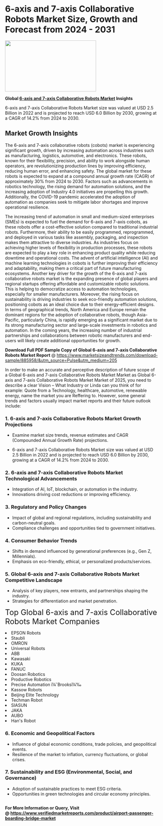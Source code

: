 <H1>6-axis and 7-axis Collaborative Robots Market Size, Growth and Forecast from 2024 - 2031</H1><img class="aligncenter size-medium wp-image-584254" src="https://thirdeyenews.in/wp-content/uploads/2024/09/Global-Market-Research-300x168.jpeg" alt="" width="300" height="168" /><p><strong>Global&nbsp;<a href="https://www.marketsizeandtrends.com/download-sample/885958/&amp;utm_source=Pulse&amp;utm_medium=205">6-axis and 7-axis Collaborative Robots Market</a> Insights</strong></p><p>6-axis and 7-axis Collaborative Robots Market size was valued at USD 2.5 Billion in 2022 and is projected to reach USD 6.0 Billion by 2030, growing at a CAGR of 14.2% from 2024 to 2030.</p><p><h2>Market Growth Insights</h2> <p>The 6-axis and 7-axis collaborative robots (cobots) market is experiencing significant growth, driven by increasing automation across industries such as manufacturing, logistics, automotive, and electronics. These robots, known for their flexibility, precision, and ability to work alongside human operators, are revolutionizing production lines by improving efficiency, reducing human error, and enhancing safety. The global market for these robots is expected to expand at a compound annual growth rate (CAGR) of approximately 30% from 2024 to 2030. Factors such as advancements in robotics technology, the rising demand for automation solutions, and the increasing adoption of Industry 4.0 initiatives are propelling this growth. Additionally, the COVID-19 pandemic accelerated the adoption of automation as companies seek to mitigate labor shortages and improve operational resilience. </p> <p>The increasing trend of automation in small and medium-sized enterprises (SMEs) is expected to fuel the demand for 6-axis and 7-axis cobots, as these robots offer a cost-effective solution compared to traditional industrial robots. Furthermore, their ability to be easily programmed, reprogrammed, and deployed in various tasks like assembly, packaging, and inspection makes them attractive to diverse industries. As industries focus on achieving higher levels of flexibility in production processes, these robots are expected to play a key role in enhancing product quality while reducing downtime and operational costs. The advent of artificial intelligence (AI) and machine learning technologies in cobots is further improving their efficiency and adaptability, making them a critical part of future manufacturing ecosystems. Another key driver for the growth of the 6-axis and 7-axis collaborative robots market is the expanding presence of global players and regional startups offering affordable and customizable robotic solutions. This is helping to democratize access to automation technologies, especially for smaller manufacturers. Moreover, the rising focus on sustainability is driving industries to seek eco-friendly automation solutions, positioning cobots as an ideal choice due to their energy-efficient designs. In terms of geographical trends, North America and Europe remain the dominant regions for the adoption of collaborative robots, though Asia-Pacific, particularly China, is rapidly emerging as a significant market due to its strong manufacturing sector and large-scale investments in robotics and automation. In the coming years, the increasing number of industrial partnerships and collaborations between robotic manufacturers and end-users will likely create additional opportunities for growth. </p><p><span class=""><strong>Download Full PDF Sample Copy of Global 6-axis and 7-axis Collaborative Robots Market Report</strong> @ <a href="https://www.marketsizeandtrends.com/download-sample/885958/&amp;utm_source=Pulse&amp;utm_medium=205" target="_blank">https://www.marketsizeandtrends.com/download-sample/885958/&amp;utm_source=Pulse&amp;utm_medium=205</a></span></p><p>In order to make an accurate and perceptive description of future scope of a Global&nbsp;6-axis and 7-axis Collaborative Robots Market Market as Global&nbsp;6-axis and 7-axis Collaborative Robots Market Market of 2025, you need to describe a clear Vision &ndash; What Industry or Linda can you think of for example: Quote from a Technology, healthcare, automotive, renewable energy, name the market you are Reffering to. However, some general trends and factors usually impact market reports and their future outlook include:</p><h3>1.&nbsp;<strong>6-axis and 7-axis Collaborative Robots Market Growth Projections</strong></h3><ul><li>Examine market size trends, revenue estimates and CAGR (Compounded Annual Growth Rate) projections.</li><li><p>6-axis and 7-axis Collaborative Robots Market size was valued at USD 2.5 Billion in 2022 and is projected to reach USD 6.0 Billion by 2030, growing at a CAGR of 14.2% from 2024 to 2030.</p></li></ul><h3>2.&nbsp;<strong>6-axis and 7-axis Collaborative Robots Market Technological Advancements</strong></h3><ul><li>Integration of AI, IoT, blockchain, or automation in the industry.</li><li>Innovations driving cost reductions or improving efficiency.</li></ul><h3>3.&nbsp;<strong>Regulatory and Policy Changes</strong></h3><ul><li>Impact of global and regional regulations, including sustainability and carbon-neutral goals.</li><li>Compliance challenges and opportunities tied to government initiatives.</li></ul><h3>4.&nbsp;<strong>Consumer Behavior Trends</strong></h3><ul><li>Shifts in demand influenced by generational preferences (e.g., Gen Z, Millennials).</li><li>Emphasis on eco-friendly, ethical, or personalized products/services.</li></ul><h3>5.&nbsp;<strong>Global 6-axis and 7-axis Collaborative Robots Market Competitive Landscape</strong></h3><ul><li>Analysis of key players, new entrants, and partnerships shaping the industry.</li><li>Strategies for differentiation and market penetration.</li></ul><p data-pm-slice="1 1 []"><span style="color: inherit; font-family: inherit; font-size: 25px;">Top Global 6-axis and 7-axis Collaborative Robots Market Companies</span></p><div class="" data-test-id=""><p><li>EPSON Robots</li><li> Staubli</li><li> OMRON</li><li> Universal Robots</li><li> ABB</li><li> Kawasaki</li><li> KUKA</li><li> FANUC</li><li> Doosan Robotics</li><li> Productive Robotics</li><li> Precise Automation ï¼ˆBrooksï¼‰</li><li> Kassow Robots</li><li> Beijing Elite Technology</li><li> Techman Robot</li><li> SIASUN</li><li> JAKA</li><li> AUBO</li><li> Han's Robot</li></p></div><h3>6.&nbsp;<strong>Economic and Geopolitical Factors</strong></h3><ul><li>Influence of global economic conditions, trade policies, and geopolitical events.</li><li>Resilience of the market to inflation, currency fluctuations, or global crises.</li></ul><h3>7.&nbsp;<strong>Sustainability and ESG (Environmental, Social, and Governance)</strong></h3><ul><li>Adoption of sustainable practices to meet ESG criteria.</li><li>Opportunities in green technologies and circular economy principles.</li></ul><h2><strong style="font-size: 14px;">For More Information or Query, Visit @&nbsp;</strong><a style="background-color: #ffffff; font-size: 14px;" href="https://www.marketsizeandtrends.com/report/6-axis-and-7-axis-collaborative-robots-market/" target="_blank">https://www.verifiedmarketreports.com/product/airport-passenger-boarding-bridge-market</a></h2>
